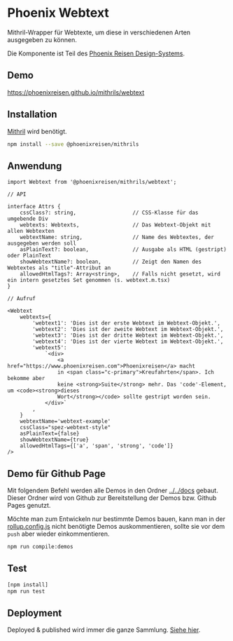 # Phoenix Webtext

Mithril-Wrapper für Webtexte, um diese in verschiedenen Arten ausgegeben zu können.

Die Komponente ist Teil des [Phoenix Reisen Design-Systems](https://design-system.phoenixreisen.net).

## Demo

https://phoenixreisen.github.io/mithrils/webtext

## Installation

[Mithril](https://mithriljs.org/) wird benötigt.

```bash
npm install --save @phoenixreisen/mithrils
```

## Anwendung

```tsx
import Webtext from '@phoenixreisen/mithrils/webtext';

// API

interface Attrs {
    cssClass?: string,                  // CSS-Klasse für das umgebende Div
    webtexts: Webtexts,                 // Das Webtext-Objekt mit allen Webtexten
    webtextName: string,                // Name des Webtextes, der ausgegeben werden soll
    asPlainText?: boolean,              // Ausgabe als HTML (gestript) oder PlainText
    showWebtextName?: boolean,          // Zeigt den Namen des Webtextes als "title"-Attribut an
    allowedHtmlTags?: Array<string>,    // Falls nicht gesetzt, wird ein intern gesetztes Set genommen (s. webtext.m.tsx)
}

// Aufruf

<Webtext 
    webtexts={
        'webtext1': 'Dies ist der erste Webtext im Webtext-Objekt.',
        'webtext2': 'Dies ist der zweite Webtext im Webtext-Objekt.',
        'webtext3': 'Dies ist der dritte Webtext im Webtext-Objekt.',
        'webtext4': 'Dies ist der vierte Webtext im Webtext-Objekt.',
        'webtext5': 
            `<div>
                <a href="https://www.phoenixreisen.com">Phoenixreisen</a> macht 
                in <span class="c-primary">Kreufahrten</span>. Ich bekomme aber 
                keine <strong>Suite</strong> mehr. Das 'code'-Element, um <code><strong>dieses 
                Wort</strong></code> sollte gestript worden sein.
            </div>`
        ,
    }
    webtextName='webtext-example'
    cssClass="spez-webtext-style"
    asPlainText={false}
    showWebtextName={true}
    allowedHtmlTags={['a', 'span', 'strong', 'code']}
/>
```

## Demo für Github Page

Mit folgendem Befehl werden alle Demos in den Ordner [../../docs](../../docs) gebaut. Dieser Ordner wird von Github zur Bereitstellung der Demos bzw. Github Pages genutzt.

Möchte man zum Entwickeln nur bestimmte Demos bauen, kann man in der [rollup.config.js](../../rollup.config.js) nicht benötigte Demos auskommentieren, sollte sie vor dem `push` aber wieder einkommentieren.

```bash
npm run compile:demos
```

## Test

```bash
[npm install]
npm run test
```

## Deployment

Deployed & published wird immer die ganze Sammlung. [Siehe hier](../../README.md).